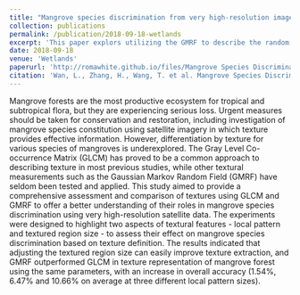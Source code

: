 ```yaml
---
title: "Mangrove species discrimination from very high-resolution imagery using Gaussian Markov Random Field model"
collection: publications
permalink: /publication/2018-09-18-wetlands
excerpt: 'This paper explors utilizing the GMRF to describe the random spatial feature of mangroves.'
date: 2018-09-18
venue: 'Wetlands'
paperurl: 'http://romawhite.github.io/files/Mangrove Species Discrimination from Very High Resolution Imagery Using GMRF.pdf'
citation: 'Wan, L., Zhang, H., Wang, T. et al. Mangrove Species Discrimination from Very High Resolution Imagery Using Gaussian Markov Random Field Model. Wetlands 38, 861–874 (2018). https://doi.org/10.1007/s13157-017-0925-1.'
---
```


Mangrove forests are the most productive ecosystem for tropical and subtropical flora, but they are experiencing serious loss. Urgent measures should be taken for conservation and restoration, including investigation of mangrove species constitution using satellite imagery in which texture provides effective information. However, differentiation by texture for various species of mangroves is underexplored. The Gray Level Co-occurrence Matrix (GLCM) has proved to be a common approach to describing texture in most previous studies, while other textural measurements such as the Gaussian Markov Random Field (GMRF) have seldom been tested and applied. This study aimed to provide a comprehensive assessment and comparison of textures using GLCM and GMRF to offer a better understanding of their roles in mangrove species discrimination using very high-resolution satellite data. The experiments were designed to highlight two aspects of textural features - local pattern and textured region size - to assess their effect on mangrove species discrimination based on texture definition. The results indicated that adjusting the textured region size can easily improve texture extraction, and GMRF outperformed GLCM in texture representation of mangrove forest using the same parameters, with an increase in overall accuracy (1.54%, 6.47% and 10.66% on average at three different local pattern sizes).
